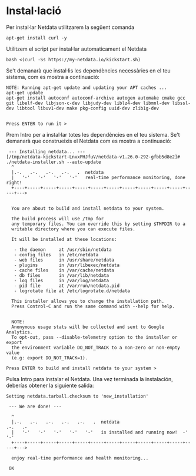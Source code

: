 # Instal·lació
Per instal·lar Netdata utilitzarem la següent comanda
```console
apt-get install curl -y
```

Utilitzem el script per instal·lar automaticament el Netdata
```console
bash <(curl -Ss https://my-netdata.io/kickstart.sh)
```
Se't demanarà que instal·lis les dependències necessàries en el teu sistema, com es mostra a continuació:
```
NOTE: Running apt-get update and updating your APT caches ...
apt-get update 
apt-get install autoconf autoconf-archive autogen automake cmake gcc git libelf-dev libjson-c-dev libjudy-dev liblz4-dev libmnl-dev libssl-dev libtool libuv1-dev make pkg-config uuid-dev zlib1g-dev 


Press ENTER to run it > 
```
Prem Intro per a instal·lar totes les dependències en el teu sistema. Se't demanarà que construeixis el Netdata com es mostra a continuació:
```console
 --- Installing netdata... --- 
[/tmp/netdata-kickstart-LnvxPHJfuV/netdata-v1.26.0-292-gfbb5d8e2]# ./netdata-installer.sh --auto-update 
  ^
  |.-.   .-.   .-.   .-.   .  netdata                                        
  |   '-'   '-'   '-'   '-'   real-time performance monitoring, done right!  
  +----+-----+-----+-----+-----+-----+-----+-----+-----+-----+-----+-----+--->


  You are about to build and install netdata to your system.

  The build process will use /tmp for
  any temporary files. You can override this by setting $TMPDIR to a
  writable directory where you can execute files.

  It will be installed at these locations:

   - the daemon     at /usr/sbin/netdata
   - config files   in /etc/netdata
   - web files      in /usr/share/netdata
   - plugins        in /usr/libexec/netdata
   - cache files    in /var/cache/netdata
   - db files       in /var/lib/netdata
   - log files      in /var/log/netdata
   - pid file       at /var/run/netdata.pid
   - logrotate file at /etc/logrotate.d/netdata

  This installer allows you to change the installation path.
  Press Control-C and run the same command with --help for help.


  NOTE:
  Anonymous usage stats will be collected and sent to Google Analytics.
  To opt-out, pass --disable-telemetry option to the installer or export
  the environment variable DO_NOT_TRACK to a non-zero or non-empty value
  (e.g: export DO_NOT_TRACK=1).

Press ENTER to build and install netdata to your system > 
```

Pulsa Intro para instalar el Netdata. Una vez terminada la instalación, deberías obtener la siguiente salida:
```console
Setting netdata.tarball.checksum to 'new_installation'

 --- We are done! --- 

  ^
  |.-.   .-.   .-.   .-.   .-.   .  netdata                          .-.   .-
  |   '-'   '-'   '-'   '-'   '-'   is installed and running now!  -'   '-'  
  +----+-----+-----+-----+-----+-----+-----+-----+-----+-----+-----+-----+--->

  enjoy real-time performance and health monitoring...

 OK  
```
